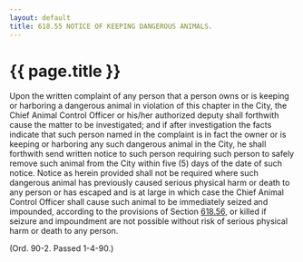 ```yaml
---
layout: default 
title: 618.55 NOTICE OF KEEPING DANGEROUS ANIMALS.
---
```


{{ page.title }}
================

Upon the written complaint of any person that a person owns or is
keeping or harboring a dangerous animal in violation of this chapter in
the City, the Chief Animal Control Officer or his/her authorized deputy
shall forthwith cause the matter to be investigated; and if after
investigation the facts indicate that such person named in the complaint
is in fact the owner or is keeping or harboring any such dangerous
animal in the City, he shall forthwith send written notice to such
person requiring such person to safely remove such animal from the City
within five (5) days of the date of such notice. Notice as herein
provided shall not be required where such dangerous animal has
previously caused serious physical harm or death to any person or has
escaped and is at large in which case the Chief Animal Control Officer
shall cause such animal to be immediately seized and impounded,
according to the provisions of Section [618.56,](2ccae03b.html) or
killed if seizure and impoundment are not possible without risk of
serious physical harm or death to any person.

(Ord. 90-2. Passed 1-4-90.)
